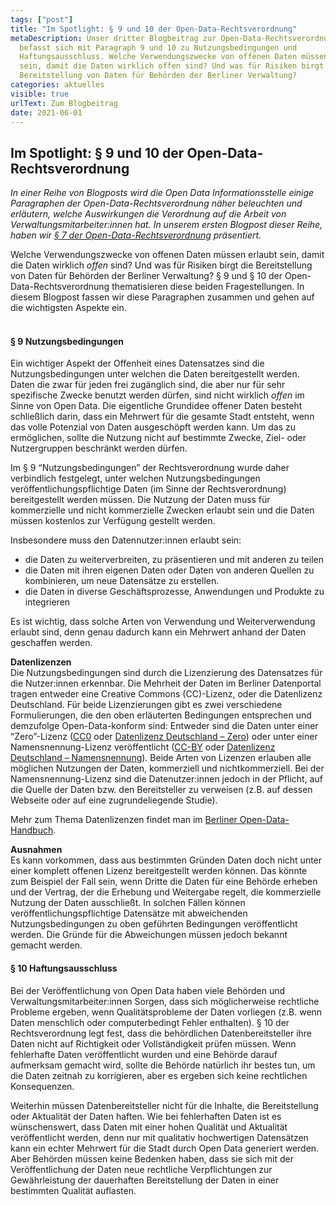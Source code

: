 ```yaml
---
tags: ["post"]
title: "Im Spotlight: § 9 und 10 der Open-Data-Rechtsverordnung"
metaDescription: Unser dritter Blogbeitrag zur Open-Data-Rechtsverordnung
  befasst sich mit Paragraph 9 und 10 zu Nutzungsbedingungen und
  Haftungsausschluss. Welche Verwendungszwecke von offenen Daten müssen erlaubt
  sein, damit die Daten wirklich offen sind? Und was für Risiken birgt die
  Bereitstellung von Daten für Behörden der Berliner Verwaltung?
categories: aktuelles
visible: true
urlText: Zum Blogbeitrag
date: 2021-06-01
---
```


## Im Spotlight: § 9 und 10 der Open-Data-Rechtsverordnung

_In einer Reihe von Blogposts wird die Open Data Informationsstelle einige Paragraphen der Open-Data-Rechtsverordnung näher beleuchten und erläutern, welche Auswirkungen die Verordnung auf die Arbeit von Verwaltungsmitarbeiter:innen hat. In unserem ersten Blogpost dieser Reihe, haben wir [§ 7 der Open-Data-Rechtsverordnung](https://odis-berlin.de/aktuelles/2020/10/05/rechtsverordnung_paragraph7.html) präsentiert._

Welche Verwendungszwecke von offenen Daten müssen erlaubt sein, damit die Daten wirklich _offen_ sind? Und was für Risiken birgt die Bereitstellung von Daten für Behörden der Berliner Verwaltung? § 9 und § 10 der Open-Data-Rechtsverordnung thematisieren diese beiden Fragestellungen. In diesem Blogpost fassen wir diese Paragraphen zusammen und gehen auf die wichtigsten Aspekte ein.
<br><br>

#### § 9 Nutzungsbedingungen

Ein wichtiger Aspekt der Offenheit eines Datensatzes sind die Nutzungsbedingungen unter welchen die Daten bereitgestellt werden. Daten die zwar für jeden frei zugänglich sind, die aber nur für sehr spezifische Zwecke benutzt werden dürfen, sind nicht wirklich _offen_ im Sinne von Open Data. Die eigentliche Grundidee offener Daten besteht schließlich darin, dass ein Mehrwert für die gesamte Stadt entsteht, wenn das volle Potenzial von Daten ausgeschöpft werden kann. Um das zu ermöglichen, sollte die Nutzung nicht auf bestimmte Zwecke, Ziel- oder Nutzergruppen beschränkt werden dürfen.

Im § 9 “Nutzungsbedingungen” der Rechtsverordnung wurde daher verbindlich festgelegt, unter welchen Nutzungsbedingungen veröffentlichungspflichtige Daten (im Sinne der Rechtsverordnung) bereitgestellt werden müssen. Die Nutzung der Daten muss für kommerzielle und nicht kommerzielle Zwecken erlaubt sein und die Daten müssen kostenlos zur Verfügung gestellt werden.

Insbesondere muss den Datennutzer:innen erlaubt sein:

- die Daten zu weiterverbreiten, zu präsentieren und mit anderen zu teilen
- die Daten mit ihren eigenen Daten oder Daten von anderen Quellen zu kombinieren, um neue Datensätze zu erstellen.
- die Daten in diverse Geschäftsprozesse, Anwendungen und Produkte zu integrieren

Es ist wichtig, dass solche Arten von Verwendung und Weiterverwendung erlaubt sind, denn genau dadurch kann ein Mehrwert anhand der Daten geschaffen werden.

**Datenlizenzen**<br>
Die Nutzungsbedingungen sind durch die Lizenzierung des Datensatzes für die Nutzer:innen erkennbar. Die Mehrheit der Daten im Berliner Datenportal tragen entweder eine Creative Commons (CC)-Lizenz, oder die Datenlizenz Deutschland. Für beide Lizenzierungen gibt es zwei verschiedene Formulierungen, die den oben erläuterten Bedingungen entsprechen und demzufolge Open-Data-konform sind: Entweder sind die Daten unter einer “Zero”-Lizenz ([CC0](https://creativecommons.org/publicdomain/zero/1.0/deed.de) oder [Datenlizenz Deutschland – Zero](https://www.govdata.de/dl-de/zero-2-0)) oder unter einer Namensnennung-Lizenz veröffentlicht ([CC-BY](https://creativecommons.org/licenses/by/2.0/deed.de) oder [Datenlizenz Deutschland – Namensnennung](https://www.govdata.de/dl-de/by-2-0)). Beide Arten von Lizenzen erlauben alle möglichen Nutzungen der Daten, kommerziell und nichtkommerziell. Bei der Namensnennung-Lizenz sind die Datenutzer:innen jedoch in der Pflicht, auf die Quelle der Daten bzw. den Bereitsteller zu verweisen (z.B. auf dessen Webseite oder auf eine zugrundeliegende Studie).

Mehr zum Thema Datenlizenzen findet man im [Berliner Open-Data-Handbuch](https://berlinonline.github.io/open-data-handbuch/#lizenz-festlegen).

**Ausnahmen**<br>
Es kann vorkommen, dass aus bestimmten Gründen Daten doch nicht unter einer komplett offenen Lizenz bereitgestellt werden können. Das könnte zum Beispiel der Fall sein, wenn Dritte die Daten für eine Behörde erheben und der Vertrag, der die Erhebung und Weitergabe regelt, die kommerzielle Nutzung der Daten ausschließt. In solchen Fällen können veröffentlichungspflichtige Datensätze mit abweichenden Nutzungsbedingungen zu oben geführten Bedingungen veröffentlicht werden. Die Gründe für die Abweichungen müssen jedoch bekannt gemacht werden.

#### § 10 Haftungsausschluss

Bei der Veröffentlichung von Open Data haben viele Behörden und Verwaltungsmitarbeiter:innen Sorgen, dass sich möglicherweise rechtliche Probleme ergeben, wenn Qualitätsprobleme der Daten vorliegen (z.B. wenn Daten menschlich oder computerbedingt Fehler enthalten). § 10 der Rechtsverordnung legt fest, dass die behördlichen Datenbereitsteller ihre Daten nicht auf Richtigkeit oder Vollständigkeit prüfen müssen. Wenn fehlerhafte Daten veröffentlicht wurden und eine Behörde darauf aufmerksam gemacht wird, sollte die Behörde natürlich ihr bestes tun, um die Daten zeitnah zu korrigieren, aber es ergeben sich keine rechtlichen Konsequenzen.

Weiterhin müssen Datenbereitsteller nicht für die Inhalte, die Bereitstellung oder Aktualität der Daten haften. Wie bei fehlerhaften Daten ist es wünschenswert, dass Daten mit einer hohen Qualität und Aktualität veröffentlicht werden, denn nur mit qualitativ hochwertigen Datensätzen kann ein echter Mehrwert für die Stadt durch Open Data generiert werden. Aber Behörden müssen keine Bedenken haben, dass sie sich mit der Veröffentlichung der Daten neue rechtliche Verpflichtungen zur Gewährleistung der dauerhaften Bereitstellung der Daten in einer bestimmten Qualität auflasten.
